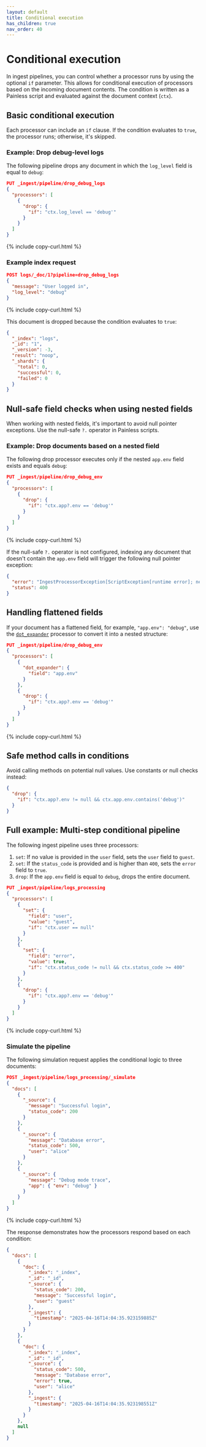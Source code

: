 ```yaml
---
layout: default
title: Conditional execution
has_children: true
nav_order: 40
---
```


# Conditional execution

In ingest pipelines, you can control whether a processor runs by using the optional `if` parameter. This allows for conditional execution of processors based on the incoming document contents. The condition is written as a Painless script and evaluated against the document context (`ctx`).

## Basic conditional execution

Each processor can include an `if` clause. If the condition evaluates to `true`, the processor runs; otherwise, it's skipped.

### Example: Drop debug-level logs

The following pipeline drops any document in which the `log_level` field is equal to `debug`:

```json
PUT _ingest/pipeline/drop_debug_logs
{
  "processors": [
    {
      "drop": {
        "if": "ctx.log_level == 'debug'"
      }
    }
  ]
}
```
{% include copy-curl.html %}

### Example index request

```json
POST logs/_doc/1?pipeline=drop_debug_logs
{
  "message": "User logged in",
  "log_level": "debug"
}
```
{% include copy-curl.html %}

This document is dropped because the condition evaluates to `true`:

```json
{
  "_index": "logs",
  "_id": "1",
  "_version": -3,
  "result": "noop",
  "_shards": {
    "total": 0,
    "successful": 0,
    "failed": 0
  }
}
```

## Null-safe field checks when using nested fields

When working with nested fields, it's important to avoid null pointer exceptions. Use the null-safe `?.` operator in Painless scripts.

### Example: Drop documents based on a nested field

The following drop processor executes only if the nested `app.env` field exists and equals `debug`:

```json
PUT _ingest/pipeline/drop_debug_env
{
  "processors": [
    {
      "drop": {
        "if": "ctx.app?.env == 'debug'"
      }
    }
  ]
}
```
{% include copy-curl.html %}

If the null-safe `?.` operator is not configured, indexing any document that doesn't contain the `app.env` field will trigger the following null pointer exception:

```json
{
  "error": "IngestProcessorException[ScriptException[runtime error]; nested: NullPointerException[Cannot invoke \"Object.getClass()\" because \"callArgs[0]\" is null];]",
  "status": 400
}
```

## Handling flattened fields

If your document has a flattened field, for example, `"app.env": "debug"`, use the [`dot_expander`]({{site.url}}{{site.baseurl}}/ingest-pipelines/processors/dot-expander/) processor to convert it into a nested structure:

```json
PUT _ingest/pipeline/drop_debug_env
{
  "processors": [
    {
      "dot_expander": {
        "field": "app.env"
      }
    },
    {
      "drop": {
        "if": "ctx.app?.env == 'debug'"
      }
    }
  ]
}
```
{% include copy-curl.html %}

## Safe method calls in conditions

Avoid calling methods on potential null values. Use constants or null checks instead:

```json
{
  "drop": {
    "if": "ctx.app?.env != null && ctx.app.env.contains('debug')"
  }
}
```

## Full example: Multi-step conditional pipeline

The following ingest pipeline uses three processors:

1. `set`: If no value is provided in the `user` field, sets the `user` field to `guest`.
2. `set`: If the `status_code` is provided and is higher than `400`, sets the `error` field to `true`.
3. `drop`: If the `app.env` field is equal to `debug`, drops the entire document.

```json
PUT _ingest/pipeline/logs_processing
{
  "processors": [
    {
      "set": {
        "field": "user",
        "value": "guest",
        "if": "ctx.user == null"
      }
    },
    {
      "set": {
        "field": "error",
        "value": true,
        "if": "ctx.status_code != null && ctx.status_code >= 400"
      }
    },
    {
      "drop": {
        "if": "ctx.app?.env == 'debug'"
      }
    }
  ]
}
```
{% include copy-curl.html %}

### Simulate the pipeline

The following simulation request applies the conditional logic to three documents:

```json
POST _ingest/pipeline/logs_processing/_simulate
{
  "docs": [
    {
      "_source": {
        "message": "Successful login",
        "status_code": 200
      }
    },
    {
      "_source": {
        "message": "Database error",
        "status_code": 500,
        "user": "alice"
      }
    },
    {
      "_source": {
        "message": "Debug mode trace",
        "app": { "env": "debug" }
      }
    }
  ]
}
```
{% include copy-curl.html %}

The response demonstrates how the processors respond based on each condition:

```json
{
  "docs": [
    {
      "doc": {
        "_index": "_index",
        "_id": "_id",
        "_source": {
          "status_code": 200,
          "message": "Successful login",
          "user": "guest"
        },
        "_ingest": {
          "timestamp": "2025-04-16T14:04:35.923159885Z"
        }
      }
    },
    {
      "doc": {
        "_index": "_index",
        "_id": "_id",
        "_source": {
          "status_code": 500,
          "message": "Database error",
          "error": true,
          "user": "alice"
        },
        "_ingest": {
          "timestamp": "2025-04-16T14:04:35.923198551Z"
        }
      }
    },
    null
  ]
}
```


